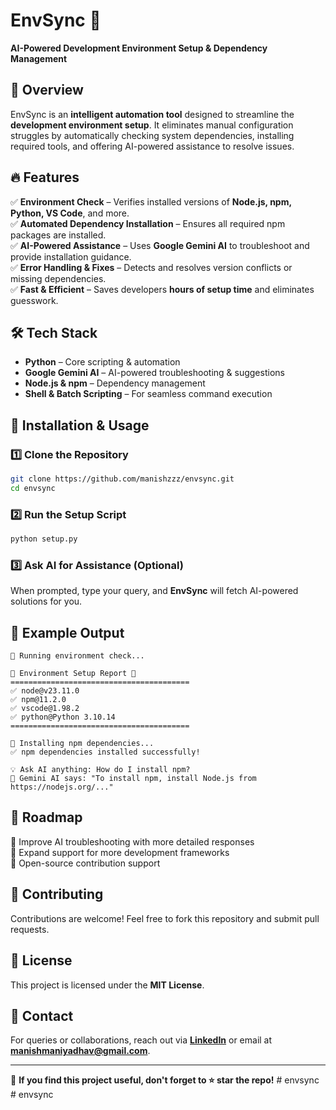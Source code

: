 # EnvSync 🚀  

**AI-Powered Development Environment Setup & Dependency Management**  

## 📌 Overview  
EnvSync is an **intelligent automation tool** designed to streamline the **development environment setup**. It eliminates manual configuration struggles by automatically checking system dependencies, installing required tools, and offering AI-powered assistance to resolve issues.  

## 🔥 Features  
✅ **Environment Check** – Verifies installed versions of **Node.js, npm, Python, VS Code**, and more.  
✅ **Automated Dependency Installation** – Ensures all required npm packages are installed.  
✅ **AI-Powered Assistance** – Uses **Google Gemini AI** to troubleshoot and provide installation guidance.  
✅ **Error Handling & Fixes** – Detects and resolves version conflicts or missing dependencies.  
✅ **Fast & Efficient** – Saves developers **hours of setup time** and eliminates guesswork.  

## 🛠️ Tech Stack  
- **Python** – Core scripting & automation  
- **Google Gemini AI** – AI-powered troubleshooting & suggestions  
- **Node.js & npm** – Dependency management  
- **Shell & Batch Scripting** – For seamless command execution  

## 🚀 Installation & Usage  
### 1️⃣ Clone the Repository  
```sh  
git clone https://github.com/manishzzz/envsync.git  
cd envsync  
```

### 2️⃣ Run the Setup Script  
```sh  
python setup.py  
```

### 3️⃣ Ask AI for Assistance (Optional)  
When prompted, type your query, and **EnvSync** will fetch AI-powered solutions for you.  

## 📌 Example Output  
```
🔄 Running environment check...

📌 Environment Setup Report 📌
========================================
✅ node@v23.11.0
✅ npm@11.2.0
✅ vscode@1.98.2
✅ python@Python 3.10.14
========================================

🔄 Installing npm dependencies...
✅ npm dependencies installed successfully!

💡 Ask AI anything: How do I install npm?
🤖 Gemini AI says: "To install npm, install Node.js from https://nodejs.org/..."
```

## 🚧 Roadmap  
📌 Improve AI troubleshooting with more detailed responses  
📌 Expand support for more development frameworks  
📌 Open-source contribution support  

## 🤝 Contributing  
Contributions are welcome! Feel free to fork this repository and submit pull requests.  

## 📜 License  
This project is licensed under the **MIT License**.  

## 📢 Contact  
For queries or collaborations, reach out via **[LinkedIn](https://www.linkedin.com/in/manish050)** or email at **manishmaniyadhav@gmail.com**.  

---  
🌟 **If you find this project useful, don't forget to ⭐ star the repo!**
#   e n v s y n c  
 #   e n v s y n c  
 